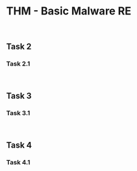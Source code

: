 # THM - Basic Malware RE

<br>

## Task 2

### Task 2.1

> 

<br>

## Task 3

### Task 3.1

> 

<br>

## Task 4

### Task 4.1

> 

<br>

